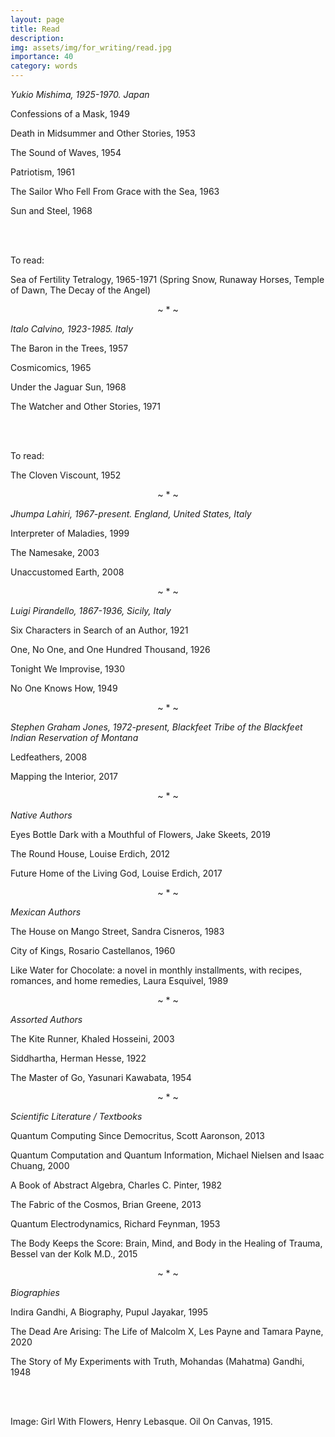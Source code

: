 ```yaml
---
layout: page
title: Read
description: 
img: assets/img/for_writing/read.jpg
importance: 40
category: words
---
```


*Yukio Mishima, 1925-1970. Japan*

Confessions of a Mask, 1949

Death in Midsummer and Other Stories, 1953

The Sound of Waves, 1954

Patriotism, 1961

The Sailor Who Fell From Grace with the Sea, 1963

Sun and Steel, 1968

<br/><br/>

To read:

Sea of Fertility Tetralogy, 1965-1971 (Spring Snow, Runaway Horses, Temple of Dawn, The Decay of the Angel)


<p><center> ~ * ~ </center></p>

*Italo Calvino, 1923-1985. Italy*

The Baron in the Trees, 1957

Cosmicomics, 1965

Under the Jaguar Sun, 1968

The Watcher and Other Stories, 1971

<br/><br/>

To read:

The Cloven Viscount, 1952


<p><center> ~ * ~ </center></p>

*Jhumpa Lahiri, 1967-present. England, United States, Italy*

Interpreter of Maladies, 1999

The Namesake, 2003

Unaccustomed Earth, 2008

<p><center> ~ * ~ </center></p>

*Luigi Pirandello, 1867-1936, Sicily, Italy*

Six Characters in Search of an Author, 1921

One, No One, and One Hundred Thousand, 1926

Tonight We Improvise, 1930

No One Knows How, 1949

<p><center> ~ * ~ </center></p>

*Stephen Graham Jones, 1972-present, Blackfeet Tribe of the Blackfeet Indian Reservation of Montana*

Ledfeathers, 2008

Mapping the Interior, 2017

<p><center> ~ * ~ </center></p>

*Native Authors*

Eyes Bottle Dark with a Mouthful of Flowers, Jake Skeets, 2019

The Round House, Louise Erdich, 2012

Future Home of the Living God, Louise Erdich, 2017

<p><center> ~ * ~ </center></p>

*Mexican Authors*

The House on Mango Street, Sandra Cisneros, 1983

City of Kings, Rosario Castellanos, 1960

Like Water for Chocolate: a novel in monthly installments, with recipes, romances, and home remedies, Laura Esquivel, 1989

<p><center> ~ * ~ </center></p>

*Assorted Authors* 

The Kite Runner, Khaled Hosseini, 2003

Siddhartha, Herman Hesse, 1922

The Master of Go, Yasunari Kawabata, 1954



<p><center> ~ * ~ </center></p>

*Scientific Literature / Textbooks*

Quantum Computing Since Democritus, Scott Aaronson, 2013

Quantum Computation and Quantum Information, Michael Nielsen and Isaac Chuang, 2000

A Book of Abstract Algebra, Charles C. Pinter, 1982

The Fabric of the Cosmos, Brian Greene, 2013

Quantum Electrodynamics, Richard Feynman, 1953

The Body Keeps the Score: Brain, Mind, and Body in the Healing of Trauma, Bessel van der Kolk M.D., 2015

<p><center> ~ * ~ </center></p>

*Biographies*

Indira Gandhi, A Biography, Pupul Jayakar, 1995

The Dead Are Arising: The Life of Malcolm X, Les Payne and Tamara Payne, 2020

The Story of My Experiments with Truth, Mohandas (Mahatma) Gandhi,  1948


















<br/><br/>

Image: Girl With Flowers, Henry Lebasque. Oil On Canvas, 1915. 